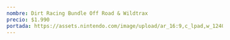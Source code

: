 ```yaml
---
nombre: Dirt Racing Bundle Off Road & Wildtrax
precio: $1.990
portada: https://assets.nintendo.com/image/upload/ar_16:9,c_lpad,w_1240/b_white/f_auto/q_auto/ncom/software/switch/70070000029083/b146a1a99ad914869244d1d4f8a4d796815ed1dd9d04bbdc947015bd8ea67b30
---
```

